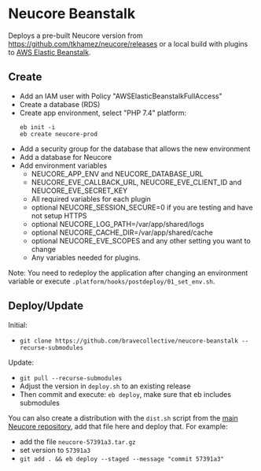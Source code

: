 # Neucore Beanstalk

Deploys a pre-built Neucore version from https://github.com/tkhamez/neucore/releases
or a local build with plugins to [AWS Elastic Beanstalk](https://aws.amazon.com/elasticbeanstalk).

## Create

- Add an IAM user with Policy "AWSElasticBeanstalkFullAccess"
- Create a database (RDS)
- Create app environment, select "PHP 7.4" platform:
    ```
    eb init -i
    eb create neucore-prod
    ```
- Add a security group for the database that allows the new environment
- Add a database for Neucore
- Add environment variables
  - NEUCORE_APP_ENV and NEUCORE_DATABASE_URL
  - NEUCORE_EVE_CALLBACK_URL, NEUCORE_EVE_CLIENT_ID and NEUCORE_EVE_SECRET_KEY
  - All required variables for each plugin
  - optional NEUCORE_SESSION_SECURE=0 if you are testing and have not setup HTTPS
  - optional NEUCORE_LOG_PATH=/var/app/shared/logs
  - optional NEUCORE_CACHE_DIR=/var/app/shared/cache
  - optional NEUCORE_EVE_SCOPES and any other setting you want to change
  - Any variables needed for plugins.

Note: You need to redeploy the application after changing an environment variable or execute
`.platform/hooks/postdeploy/01_set_env.sh`.

## Deploy/Update

Initial:
- `git clone https://github.com/bravecollective/neucore-beanstalk --recurse-submodules`

Update:
- `git pull --recurse-submodules`
- Adjust the version in `deploy.sh` to an existing release
- Then commit and execute: `eb deploy`, make sure that eb includes submodules

You can also create a distribution with the `dist.sh` script from the 
[main Neucore repository](https://github.com/tkhamez/neucore), add that file here and deploy that. For example:
- add the file `neucore-57391a3.tar.gz`
- set version to `57391a3`
- `git add . && eb deploy --staged --message "commit 57391a3"`
